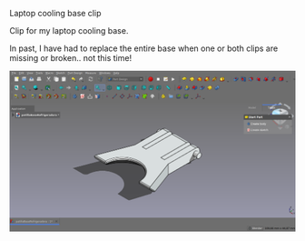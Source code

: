 Laptop cooling base clip

Clip for my laptop cooling base.

In past, I have had to replace the entire base when one or both clips are missing or broken.. not this time!


![alt text](https://github.com/Imejpul/3DPrinting/blob/main/05_PatillasBaseRefrigeradoraLaptop/LaptopCoolingBase.png "FreeCad View")
